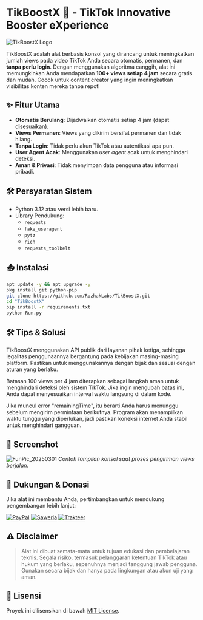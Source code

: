 # TikBoostX 🚀 - TikTok Innovative Booster eXperience

![TikBoostX Logo](https://github.com/user-attachments/assets/4b3cf78b-aa84-4b43-bbc3-f2c3b8213146)

TikBoostX adalah alat berbasis konsol yang dirancang untuk meningkatkan jumlah views pada video TikTok Anda secara otomatis, permanen, dan **tanpa perlu login**. Dengan menggunakan algoritma canggih, alat ini memungkinkan Anda mendapatkan **100+ views setiap 4 jam** secara gratis dan mudah. Cocok untuk content creator yang ingin meningkatkan visibilitas konten mereka tanpa repot!

## ✨ Fitur Utama

- **Otomatis Berulang**: Dijadwalkan otomatis setiap 4 jam (dapat disesuaikan).
- **Views Permanen**: Views yang dikirim bersifat permanen dan tidak hilang.
- **Tanpa Login**: Tidak perlu akun TikTok atau autentikasi apa pun.
- **User Agent Acak**: Menggunakan *user agent* acak untuk menghindari deteksi.
- **Aman & Privasi**: Tidak menyimpan data pengguna atau informasi pribadi.

## 🛠️ Persyaratan Sistem

- Python 3.12 atau versi lebih baru.
- Library Pendukung:
  - `requests`
  - `fake_useragent`
  - `pytz`
  - `rich`
  - `requests_toolbelt`

## 📥 Instalasi

```bash
apt update -y && apt upgrade -y
pkg install git python-pip
git clone https://github.com/RozhakLabs/TikBoostX.git
cd "TikBoostX"
pip install -r requirements.txt
python Run.py
```

## 🛠️ Tips & Solusi

TikBoostX menggunakan API publik dari layanan pihak ketiga, sehingga legalitas penggunaannya bergantung pada kebijakan masing-masing platform. Pastikan untuk menggunakannya dengan bijak dan sesuai dengan aturan yang berlaku.  

Batasan 100 views per 4 jam diterapkan sebagai langkah aman untuk menghindari deteksi oleh sistem TikTok. Jika ingin mengubah batas ini, Anda dapat menyesuaikan interval waktu langsung di dalam kode.  

Jika muncul error "remainingTime", itu berarti Anda harus menunggu sebelum mengirim permintaan berikutnya. Program akan menampilkan waktu tunggu yang diperlukan, jadi pastikan koneksi internet Anda stabil untuk menghindari gangguan.

## 📸 Screenshot

![FunPic_20250301](https://github.com/user-attachments/assets/696a7935-ba37-41a9-ad4f-384202184b57)
*Contoh tampilan konsol saat proses pengiriman views berjalan.*  

## 💖 Dukungan & Donasi

Jika alat ini membantu Anda, pertimbangkan untuk mendukung pengembangan lebih lanjut: 

[![PayPal](https://img.shields.io/badge/PayPal-Donate-blue?logo=paypal)](https://paypal.me/rozhak9)
[![Saweria](https://img.shields.io/badge/Saweria-Donate-FFD700)](https://saweria.co/rozhak09)
[![Trakteer](https://img.shields.io/badge/Trakteer-Donate-FF3333)](https://trakteer.id/rozhak_official/tip)

## ⚠️ Disclaimer

> Alat ini dibuat semata-mata untuk tujuan edukasi dan pembelajaran teknis. Segala risiko, termasuk pelanggaran ketentuan TikTok atau hukum yang berlaku, sepenuhnya menjadi tanggung jawab pengguna. Gunakan secara bijak dan hanya pada lingkungan atau akun uji yang aman.

## 📜 Lisensi

Proyek ini dilisensikan di bawah [MIT License](LICENSE).